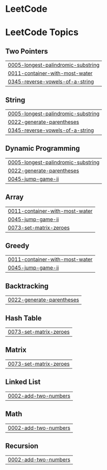 # LeetCode
<!---LeetCode Topics Start-->
# LeetCode Topics
## Two Pointers
|  |
| ------- |
| [0005-longest-palindromic-substring](https://github.com/patil-sandhya/LeetCode/tree/master/0005-longest-palindromic-substring) |
| [0011-container-with-most-water](https://github.com/patil-sandhya/LeetCode/tree/master/0011-container-with-most-water) |
| [0345-reverse-vowels-of-a-string](https://github.com/patil-sandhya/LeetCode/tree/master/0345-reverse-vowels-of-a-string) |
## String
|  |
| ------- |
| [0005-longest-palindromic-substring](https://github.com/patil-sandhya/LeetCode/tree/master/0005-longest-palindromic-substring) |
| [0022-generate-parentheses](https://github.com/patil-sandhya/LeetCode/tree/master/0022-generate-parentheses) |
| [0345-reverse-vowels-of-a-string](https://github.com/patil-sandhya/LeetCode/tree/master/0345-reverse-vowels-of-a-string) |
## Dynamic Programming
|  |
| ------- |
| [0005-longest-palindromic-substring](https://github.com/patil-sandhya/LeetCode/tree/master/0005-longest-palindromic-substring) |
| [0022-generate-parentheses](https://github.com/patil-sandhya/LeetCode/tree/master/0022-generate-parentheses) |
| [0045-jump-game-ii](https://github.com/patil-sandhya/LeetCode/tree/master/0045-jump-game-ii) |
## Array
|  |
| ------- |
| [0011-container-with-most-water](https://github.com/patil-sandhya/LeetCode/tree/master/0011-container-with-most-water) |
| [0045-jump-game-ii](https://github.com/patil-sandhya/LeetCode/tree/master/0045-jump-game-ii) |
| [0073-set-matrix-zeroes](https://github.com/patil-sandhya/LeetCode/tree/master/0073-set-matrix-zeroes) |
## Greedy
|  |
| ------- |
| [0011-container-with-most-water](https://github.com/patil-sandhya/LeetCode/tree/master/0011-container-with-most-water) |
| [0045-jump-game-ii](https://github.com/patil-sandhya/LeetCode/tree/master/0045-jump-game-ii) |
## Backtracking
|  |
| ------- |
| [0022-generate-parentheses](https://github.com/patil-sandhya/LeetCode/tree/master/0022-generate-parentheses) |
## Hash Table
|  |
| ------- |
| [0073-set-matrix-zeroes](https://github.com/patil-sandhya/LeetCode/tree/master/0073-set-matrix-zeroes) |
## Matrix
|  |
| ------- |
| [0073-set-matrix-zeroes](https://github.com/patil-sandhya/LeetCode/tree/master/0073-set-matrix-zeroes) |
## Linked List
|  |
| ------- |
| [0002-add-two-numbers](https://github.com/patil-sandhya/LeetCode/tree/master/0002-add-two-numbers) |
## Math
|  |
| ------- |
| [0002-add-two-numbers](https://github.com/patil-sandhya/LeetCode/tree/master/0002-add-two-numbers) |
## Recursion
|  |
| ------- |
| [0002-add-two-numbers](https://github.com/patil-sandhya/LeetCode/tree/master/0002-add-two-numbers) |
<!---LeetCode Topics End-->